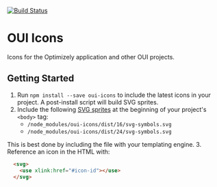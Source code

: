 [![Build Status](https://travis-ci.org/optimizely/oui-icons.svg?branch=master)](https://travis-ci.org/optimizely/oui-icons)

# OUI Icons

Icons for the Optimizely application and other OUI projects.

## Getting Started

1. Run `npm install --save oui-icons` to include the latest icons in your project. A post-install script will build SVG sprites.
2. Include the following [SVG sprites](https://css-tricks.com/svg-sprites-use-better-icon-fonts/) at the beginning of your project's `<body>` tag:
    - `/node_modules/oui-icons/dist/16/svg-symbols.svg`
    - `/node_modules/oui-icons/dist/24/svg-symbols.svg`

  This is best done by including the file with your templating engine.
3. Reference an icon in the HTML with:
```html
  <svg>
    <use xlink:href="#icon-id"></use>
  </svg>
```
